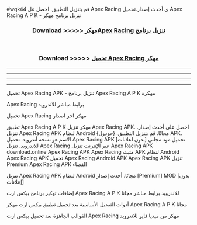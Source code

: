 #wqk44 قم بتنزيل التطبيق. احصل عل Apex Racing  ى أحدث إصدار.تحميل Apex Racing  A P K - تنزيل برنامج مهكر



<div align="center">
<h3>Download >>>>> <a href="https://ar-sites.web.app/?ar= Apex Racing ">مهكرApex Racing  تنزيل برنامج</a></h3><br>

<h3>Download >>>>> <a href="https://ar-sites.web.app/?ar= Apex Racing ">تحميل Apex Racing  مهكر</a></h3>
</div>


----------------------------------------------------------

----------------------------------------------------------

----------------------------------------------------------

----------------------------------------------------------


تحميل Apex Racing  APK - تنزيل برنامج Apex Racing  A P K مهكرة

Apex Racing  برابط مباشر للاندرويد

تحميل Apex Racing  مهكر اخر اصدار

تطبيق Apex Racing  A P K مهكر
تنزيل Apex Racing  APK. احصل على أحدث إصدار.
تنزيل Apex Racing  APK لنظام Android مجانًا.
قم بتنزيل التطبيق. {جودول} APK. الاسم هو نسخة أندرويد.
تحميل Apex Racing  APK [بدون اعلانات]
تحميل مود مجاني للاندرويد.
تنزيل Apex Racing  عبر الإنترنت
تنزيل Apex Racing  APK
download.online Apex Racing  APK
Apex Racing  مثبت APK لنظام Android
Apex Racing  APK
تحميل Apex Racing  Android APK
Apex Racing  APK تنزيل Premium
Apex Racing  APK الفضاء

تنزيل Apex Racing  APK لنظام Android مجانًا. أحدث إصدار [Premium] MOD [بدون إعلانات]

إضافات تهكير برنامج بيكس ارت Apex Racing  A P K للاندرويد برابط مباشر مجانا

أدوات التعديل الأساسية بعد تحميل تطبيق بيكس ارت مهكر Apex Racing  A P K مجانا

القوالب الجاهزة بعد تحميل بيكس ارت Apex Racing  مهكر من ميديا فاير للاندرويد



